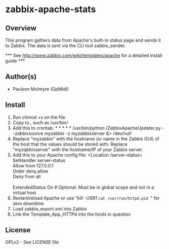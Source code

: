 zabbix-apache-stats
===================

Overview
--------
This program gathers data from Apache's built-in status page and 
sends it to Zabbix. The data is sent via the CLI tool zabbix_sender.

*** See http://www.zabbix.com/wiki/templates/apache for a detailed install guide *** 

Author(s)
--------
* Paulson McIntyre (GpMidi)

Install
--------
 1. Run chmod +x on the file
 1. Copy to <some location>, such as /usr/bin/
 1. Add this to crontab: 
        * * * * * /usr/bin/python <some location>/ZabbixApacheUpdater.py --zabbixsource myzabbix -z myzabbixserver &> /dev/null
 1. Replace "myzabbix" with the hostname (or name in the Zabbix GUI) 
of the host that the values should be stored with. Replace "myzqbbixserver" 
with the hostname/IP of your Zabbix server. 
 1. Add this to your Apache config file: 
    <Location /server-status>  
        SetHandler server-status  
        Allow from 127.0.0.1  
        Order deny,allow  
        Deny from all  
    </Location>  
    ExtendedStatus On # Optional. Must be in global scope and not in a virtual host  
 1. Restart/reload Apache or use "kill -USR1 `cat /var/run/httpd.pid `" for zero downtime
 1. Load zabbix_export.xml into Zabbix
 1. Link the Template_App_HTTPd into the hosts in question

License
--------
GPLv2 - See LICENSE file
